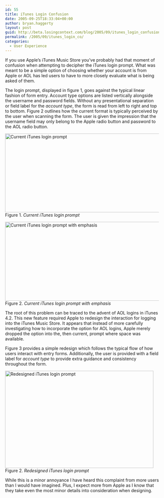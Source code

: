 ```yaml
---
id: 55
title: iTunes Login Confusion
date: 2005-09-25T18:33:04+00:00
author: bryan.haggerty
layout: post
guid: http://beta.losingcontext.com/blog/2005/09/itunes_login_confusion.php
permalink: /2005/09/itunes_login_co/
categories:
  - User Experience
---
```

If you use Apple&#8217;s iTunes Music Store you&#8217;ve probably had that moment of confusion when attempting to decipher the iTunes login prompt. What was meant to be a simple option of choosing whether your account is from Apple or AOL has led users to have to more closely evaluate what is being asked of them.

The login prompt, displayed in figure 1, goes against the typical linear fashion of form entry. Account type options are listed vertically alongside the username and password fields. Without any presentational separation or field label for the _account type_, the form is read from left to right and top to bottom. Figure 2 outlines how the current format is typically perceived by the user when scanning the form. The user is given the impression that the username field may only belong to the Apple radio button and password to the AOL radio button.

<p class="figure-centered">
  <img src="/blog/images/itunes-login-current.gif" alt="Current iTunes login prompt" height="258" width="530" /><br /> Figure 1. <em>Current iTunes login prompt</em>
</p>

<p class="figure-centered">
  <img src="/blog/images/itunes-login-emphasized.gif" alt="Current iTunes login prompt with emphasis" height="258" width="530" /><br /> Figure 2. <em>Current iTunes login prompt with emphasis</em>
</p>

The root of this problem can be traced to the advent of AOL logins in iTunes 4.2. This new feature required Apple to redesign the interaction for logging into the iTunes Music Store. It appears that instead of more carefully investigating how to incorporate the option for AOL logins, Apple merely dropped the option into the, then current, prompt where space was available.

Figure 3 provides a simple redesign which follows the typical flow of how users interact with entry forms. Additionally, the user is provided with a field label for _account type_ to provide extra guidance and consistency throughout the form.

<p class="figure-centered">
  <img src="/blog/images/itunes-login-redesigned.gif" alt="Redesigned iTunes login prompt" height="318" width="486" /><br /> Figure 2. <em>Redesigned iTunes login prompt</em>
</p>

While this is a minor annoyance I have heard this complaint from more users than I would have imagined. Plus, I expect more from Apple as I know that they take even the most minor details into consideration when designing.